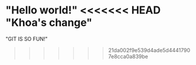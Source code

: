 "Hello world!"
<<<<<<< HEAD
"Khoa's change"
=======
"GIT IS SO FUN!"

>>>>>>> 21da002f9e539d4ade5d44417907e8cca0a839be
